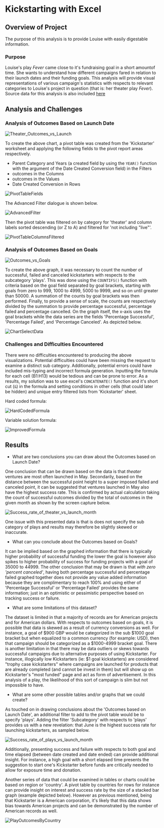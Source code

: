 # Kickstarting with Excel

## Overview of Project

The purpose of this analysis is to provide Louise with easily digestable information.

### Purpose

Louise's play *Fever* came close to it's fundraising goal in a short amountof time. She wants to understand how different campaigns fared in relation to their launch dates and their funding goals. This analysis will provide visual representations of various campaign's statistics with respects to relevant categories to Louise's project in question (that is: her theater play *Fever*). Source data for this analysis is also included [here](/Kickstarter_Challenge.zip)


## Analysis and Challenges


### Analysis of Outcomes Based on Launch Date
![Theater_Outcomes_vs_Launch](/resources/Theater_Outcomes_vs_Launch.png)

To create the above chart, a pivot table was created from the 'Kickstarter' worksheet and applying the following fields to the pivot report areas respectively.

* Parent Category and Years (a created field by using the `YEAR()` function with the argument of the Date Created Conversion field) in the Filters
* outcomes in the Columns
* outcomes in the Values
* Date Created Conversion in Rows

![PivotTableFields](/resources/PivotTableFields.PNG)

The Advanced Filter dialogue is shown below.

![AdvancedFilter](/resources/AdvancedFilter.png)

Then the pivot table was filtered on by category for 'theater' and column labels sorted descending (or Z to A) and filtered for 'not including "live"'.

![PivotTableColumnsFiltered](/resources/PivotTableColumnsFiltered.PNG)


### Analysis of Outcomes Based on Goals
![Outcomes_vs_Goals](/resources/Outcomes_vs_Goals.png)

To create the above graph, it was necessary to count the number of successful, failed and canceled kickstarters with respects to the subcategory 'plays'. This was done using the `COUNTIFS()` function with criteria based on the goal field separated by goal brackets, starting with goals from zero to 999, 1000 to 4999, 5000 to 9999, and so on until greater than 50000. A summation of the counts by goal brackets was then performed. Finally, to provide a sense of scale, the counts are respectively divided by the summation to provide percentage successful, percentage failed and percentage cancelled. On the graph itself, the x-axis uses the goal brackets while the data series are the fields 'Percentage Successful', 'Percentage Failed', and 'Percentage Canceled'. As depicted below.

![ChartSelectData](/resources/ChartSelectData.png)

### Challenges and Difficulties Encountered

There were no difficulties encountered to producing the above visualizations. Potential difficulties could have been missing the request to examine a distinct sub category. Additionally, potential errors could have included mis-typing and incorrect formula generation. Inputting the formula for each cell (B1:H13) would be tedious and can be prone to error. As a results, my solution was to use excel's `CONCATENATE()` function and it's short cut (`&`) in the formula and setting conditions in other cells (that could later be hidden) and unique entry filtered lists from 'Kickstarter' sheet. 

Hard coded formula:

![HardCodedFormula](/resources/HardCodedFormula.PNG)

Variable solution formula:

![ImprovedFormula](/resources/ImprovedFormula.PNG)

## Results

- What are two conclusions you can draw about the Outcomes based on Launch Date?

One conclusion that can be drawn based on the data is that *theater* ventures are most often launched in May. Secondarily, based on the distance between the successful point height to a super imposed failed and canceled point, it can be suggested that ventures launched in May also have the highest success rate. This is confirmed by actual calculation taking the count of successful outcomes divided by the total of outcomes in the given month as shown by the screen capture below. 

![Success_rate_of_theater_vs_launch_month](/resources/Success_rate_of_theater_vs_launch_month.png)

One issue with this presented data is that is does not specify the sub category of plays and results may therefore be slightly skewed or inaccurate.

- What can you conclude about the Outcomes based on Goals?

It can be implied based on the graphed information that there is typically higher probability of successful funding the lower the goal is however also spikes to higher probability of success for funding projects with a goal of 35000 to 44999. The other conclusion that may be drawn is that *with zero 'percent canceled'*, having both percentage successful and percentage failed graphed together does not provide any value added information because they are complimentary to reach 100% and using either of 'Percentage Successful' or 'Percentage Failed' provides the same information; just in an optimistic or pessimistic perspective based on tracking success or failure. 

- What are some limitations of this dataset?

The dataset is limited in that a majority of records are for American projects and for American dollars. With respects to outcomes based on goals, it is possible that data is skewed as a result of currency conversions as well. For instance, a goal of $900 GBP would be categorized in the sub $1000 goal bracket but when equalized to a common currency (for example: USD), then that campaign should be categorized as a $1000-4999 bracket goal. There is another limitation in that there may be data outliers or skews towards successful campaigns due to alternative purposes of using Kickstarter. For instance, illogically low Kickstarters (ie: $1 goal kickstarters) are considered "trophy case kickstarters" where campaigns are launched for products that are already completed (and cannot be invest in them) but will show up on Kickstarter's "most funded" page and act as form of advertisement. In this analysis of a play, the likelihood of this sort of campaign is slim but not impossible to have.

- What are some other possible tables and/or graphs that we could create?

As touched on in drawing conclusions about the 'Outcomes based on Launch Date', an additional filter to add to the pivot table would be to specify 'plays'. Adding the filter 'Subcategory' with respects to 'plays' provides us with a new revelation: that June is the highest success rate for launching kickstarters, as sampled below.

![Success_rate_of_plays_vs_launch_month](/resources/Success_rate_of_plays_vs_launch_month.png)

Additionally, presenting success and failure with respects to both goal and time elapsed (between date created and date ended) can provide additional insight. For instance, a high goal with a short elapsed time presents the suggestion to start one's Kickstarter before funds are critically needed to allow for exposure time and donation. 

Another series of data that could be examined in tables or charts could be based on region or 'country'. A pivot table by countries for rows for instance can provide insight on interest and success rate by the size of a stacked bar graph (example depicted below). However as previous mentioned, being that Kickstarter is a American corporation, it's likely that this data shows bias towards American projects and can be demonstrated by the number of American records as well.

![PlayOutcomesByCountry](/resources/PlayOutcomesByCountry.png)
